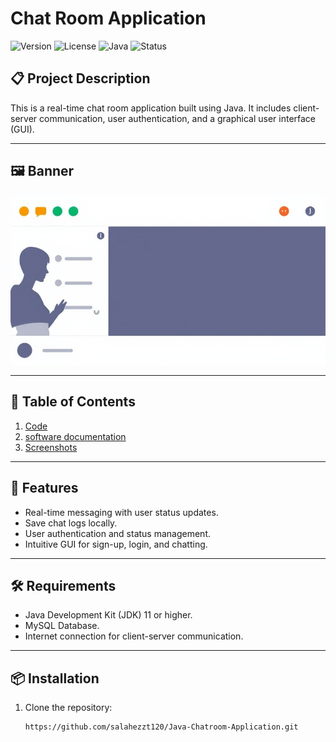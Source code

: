 # Chat Room Application

![Version](https://img.shields.io/badge/version-1.0-blue) 
![License](https://img.shields.io/badge/license-MIT-green) 
![Java](https://img.shields.io/badge/Java-11-orange) 
![Status](https://img.shields.io/badge/status-Completed-brightgreen)

## 📋 Project Description
This is a real-time chat room application built using Java. It includes client-server communication, user authentication, and a graphical user interface (GUI).

---

## 🖼️ Banner
![Chat Room Banner](Picrures/5975d770-6773-4f77-ab30-6c005c7c88f4.jpg)

---

## 📑 Table of Contents
1. [Code](Java-Chatroom-Application)
4. [software documentation](ChatBox.pdf)
5. [Screenshots](Picrures)
---

## 🌟 Features
- Real-time messaging with user status updates.
- Save chat logs locally.
- User authentication and status management.
- Intuitive GUI for sign-up, login, and chatting.

---

## 🛠️ Requirements
- Java Development Kit (JDK) 11 or higher.
- MySQL Database.
- Internet connection for client-server communication.

---

## 📦 Installation
1. Clone the repository:
   ```bash
   https://github.com/salahezzt120/Java-Chatroom-Application.git
